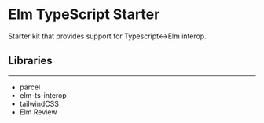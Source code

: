 # Elm TypeScript Starter

Starter kit that provides support for Typescript<->Elm interop.

## Libraries

---

- parcel
- elm-ts-interop
- tailwindCSS
- Elm Review
